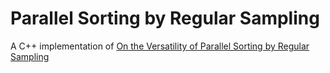 # Parallel Sorting by Regular Sampling

A C++ implementation
of [On the Versatility of Parallel Sorting by Regular Sampling](https://www.sciencedirect.com/science/article/abs/pii/016781919390019H)
